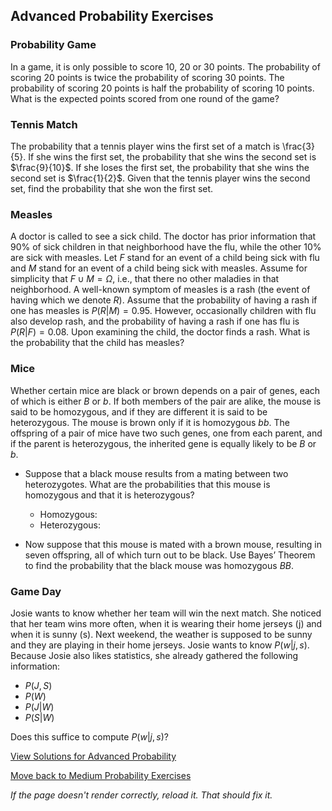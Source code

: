 ## Advanced Probability Exercises

### Probability Game
In a game, it is only possible to score 10, 20 or 30 points. The probability of scoring 20 points is twice the probability of scoring 30 points. The probability of scoring 20 points is half the probability of scoring 10 points.
What is the expected points scored from one round of the game?

### Tennis Match
The probability that a tennis player wins the first set of a match is \frac{3}{5}. If she wins the first set, the probability that she wins the second set is $\frac{9}{10}$. If she loses the first set, the probability that she wins the second set is $\frac{1}{2}$.
Given that the tennis player wins the second set, find the probability that she won the first set.

### Measles
A doctor is called to see a sick child. The doctor has prior information that 90% of sick children in that neighborhood have the flu, while the other 10% are sick with measles. Let $F$ stand for an event of a child being sick with flu and $M$ stand for an event of a child being sick with measles.
Assume for simplicity that $F\cup M=\Omega$, i.e., that there no other maladies in that neighborhood.
A well-known symptom of measles is a rash (the event of having which we denote $R$). Assume that the probability of having a rash if one has measles is $P(R|M)=0.95$. However, occasionally children with flu also develop rash, and the probability of having a rash if one has flu is $P(R|F)=0.08$. Upon examining the child, the doctor finds a rash.
What is the probability that the child has measles?

### Mice
Whether certain mice are black or brown depends on a pair of genes, each of which is either $B$ or $b$. If both members of the pair are alike, the mouse is said to be homozygous, and if they are different it is said to be heterozygous. The mouse is brown only if it is homozygous $bb$.
The offspring of a pair of mice have two such genes, one from each parent, and if the parent is heterozygous, the inherited gene is equally likely to be $B$ or $b$.
- Suppose that a black mouse results from a mating between two heterozygotes. What are the probabilities that this mouse is homozygous and that it is heterozygous?
  - Homozygous: 
  - Heterozygous: 

- Now suppose that this mouse is mated with a brown mouse, resulting in seven offspring, all of which turn out to be black. Use Bayes’ Theorem to find the probability that the black mouse was homozygous $BB$.

### Game Day
Josie wants to know whether her team will win the next match. She noticed that her team wins more often, when it is wearing their home jerseys (j) and when it is sunny (s). Next weekend, the weather is supposed to be sunny and they are playing in their home jerseys. Josie wants to know $P(w|j,s)$. Because Josie also likes statistics, she already gathered the following information:
- $P(J,S)$
- $P(W)$
- $P(J|W)$
- $P(S|W)$

Does this suffice to compute $P(w|j,s)$?

[View Solutions for Advanced Probability](https://github.com/UMdecisionsupport/DecisionSupport2023/blob/main/Probability/Solutions/Advanced_Solutions.md)

[Move back to Medium Probability Exercises](https://github.com/UMdecisionsupport/DecisionSupport2023/blob/main/Probability/Medium.md)

*If the page doesn't render correctly, reload it. That should fix it.*

